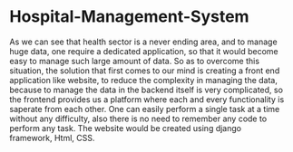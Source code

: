# Hospital-Management-System
As we can see that health sector is a never ending area, and to manage huge data, one require a dedicated application, so that it would become easy to manage such large amount of data. So as to overcome this situation, the solution that first comes to our mind is creating a front end application like website, to reduce the complexity in managing the data, because to manage the data in the backend itself is very complicated, so the frontend provides us a platform where each and every functionality is saperate from each other. One can easily perform a single task at a time without any difficulty, also there is no need to remember any code to perform any task. The website would be created using django framework, Html, CSS.
